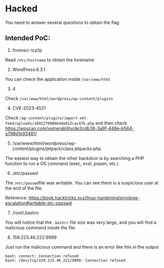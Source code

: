 # Hacked

You need to answer several questions to obtain the flag

## Intended PoC:
1. forensic-tcp1p

Read `/etc/hostname` to obtain the hostname

2. WordPress:6.3.1

You can check the application inside `/var/www/html`

3. 4

Check `/var/www/html/wordpress/wp-content/plugins`

4. CVE-2023-4521

Check `/wp-content/plugins/import-xml-feed/uploads/169227090864de013cac47b.php` and then check https://wpscan.com/vulnerability/de2cdb38-3a9f-448e-b564-a798d1e93481/

5. /var/www/html/wordpress/wp-content/plugins/jetpack/class.jetpacks.php

The easiest way to obtain the other backdoor is by searching a PHP function to run a OS command (exec, eval, popen, etc.)

6. /etc/passwd

The `/etc/passwd`file was writable. You can see there is a suspicious user at the end of the file.

Reference: https://book.hacktricks.xyz/linux-hardening/privilege-escalation#writable-etc-passwd

7. /root/.bashrc

You will notice that the `.bashrc` file size was very large, and you will find a malicious command inside the file.

8. 159.223.46.222:9999

Just run the malicious command and there is an error like this in the output

```
bash: connect: Connection refused
bash: /dev/tcp/159.223.46.222/9999: Connection refused
```